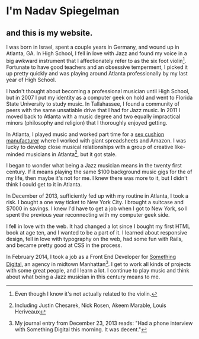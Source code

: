 # I'm Nadav Spiegelman
## and this is my website.

I was born in Israel, spent a couple years in Germany, and wound up in Atlanta, GA. In High School, I fell in love with Jazz and found my voice in a big awkward instrument that I affectionately refer to as the six foot violin[^violin]. Fortunate to have good teachers and an obsessive temperment, I picked it up pretty quickly and was playing around Atlanta professionally by my last year of High School.

I hadn't thought about becoming a professional musician until High School, but in 2007 I put my identity as a computer geek on hold and went to Florida State University to study music. In Tallahassee, I found a community of peers with the same unsatiable drive that I had for Jazz music. In 2011 I moved back to Atlanta with a music degree and two equally impractical minors (philosophy and religion) that I thoroughly enjoyed getting.

In Atlanta, I played music and worked part time for a [sex cushion manufacturer](http://liberator.com) where I worked with giant spreadsheets and Amazon. I was lucky to develop close musical relationships with a group of creative like-minded musicians in Atlanta[^atl], but it got stale.

I began to wonder what being a Jazz musician means in the twenty first century. If it means playing the same $100 background music gigs for the of my life, then maybe it's not for me. I knew there was more to it, but I didn't think I could get to it in Atlanta.

In December of 2013, sufficiently fed up with my routine in Atlanta, I took a risk. I bought a one way ticket to New York City. I brought a suitcase and $7000 in savings. I knew I'd have to get a job when I got to New York, so I spent the previous year reconnecting with my computer geek side.

I fell in love with the web. It had changed a lot since I bought my first <abbr>HTML</abbr> book at age ten, and I wanted to be a part of it. I learned about responsive design, fell in love with typography on the web, had some fun with Rails, and became pretty good at CSS in the process.

In February 2014, I took a job as a Front End Developer for [Something Digital](http://www.somethingdigital.com), an agency in midtown Manhattan[^sd]. I get to work all kinds of projects with some great people, and I learn a lot. I continue to play music and think about what being a Jazz musician in this century means to me.




[^violin]: Even though I know it's not actually related to the violin.
[^atl]: Including Justin Chesarek, Nick Rosen, Akeem Marable, Louis Heriveaux
[^sd]: My journal entry from December 23, 2013 reads: "Had a phone interview with Something Digital this morning. It was decent."
